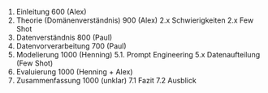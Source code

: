 1. Einleitung  600 (Alex)
2. Theorie (Domänenverständnis)  900 (Alex)
2.x Schwierigkeiten 
2.x Few Shot
3. Datenverständnis 800 (Paul)
4. Datenvorverarbeitung 700 (Paul)
5. Modelierung 1000 (Henning)
5.1. Prompt Engineering
5.x Datenaufteilung (Few Shot)
6. Evaluierung 1000 (Henning + Alex)
7. Zusammenfassung 1000 (unklar)
7.1 Fazit 
7.2 Ausblick 


